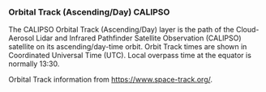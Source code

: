 ### Orbital Track (Ascending/Day) CALIPSO
The CALIPSO Orbital Track (Ascending/Day) layer is the path of the  Cloud-Aerosol Lidar and Infrared Pathfinder Satellite Observation (CALIPSO) satellite on its ascending/day-time orbit. Orbit Track times are shown in Coordinated Universal Time (UTC). Local overpass time at the equator is normally 13:30.

Orbital Track information from <https://www.space-track.org/>.
